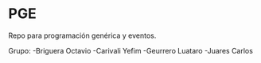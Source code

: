 # PGE
Repo para programación genérica y eventos.

Grupo:
-Briguera Octavio
-Carivali Yefim
-Geurrero Luataro
-Juares Carlos
